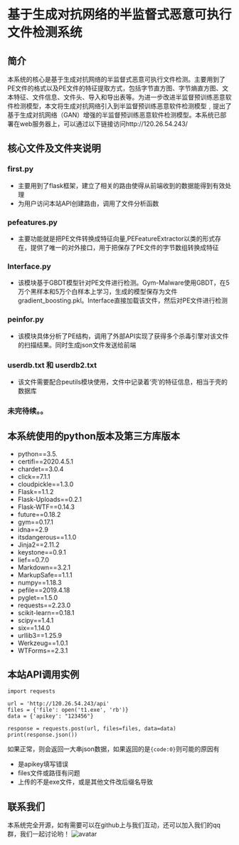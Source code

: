 # 基于生成对抗网络的半监督式恶意可执行文件检测系统

## 简介
本系统的核心是基于生成对抗网络的半监督式恶意可执行文件检测。主要用到了PE文件的格式以及PE文件的特征提取方式，包括字节直方图、字节熵直方图、文本特征、文件信息、文件头、导入和导出表等。为进一步改进半监督预训练恶意软件检测模型，本文将生成对抗网络引入到半监督预训练恶意软件检测模型﹐提出了基于生成对抗网络（GAN）增强的半监督预训练恶意软件检测模型。本系统已部署在web服务器上，可以通过以下链接访问http://120.26.54.243/

## 核心文件及文件夹说明
### first.py
* 主要用到了flask框架，建立了相关的路由使得从前端收到的数据能得到有效处理
* 为用户访问本站API创建路由，调用了文件分析函数
### pefeatures.py
* 主要功能就是把PE文件转换成特征向量,PEFeatureExtractor以类的形式存在，提供了唯一的对外接口，用于把保存了PE文件的字节数组转换成特征
### Interface.py
* 该模块基于GBDT模型针对PE文件进行检测。Gym-Malware使用GBDT，在5万个黑样本和5万个白样本上学习，生成的模型保存为文件gradient_boosting.pkl。Interface直接加载该文件，然后对PE文件进行检测
### peinfor.py
* 该模块具体分析了PE结构，调用了外部API实现了获得多个杀毒引擎对该文件的扫描结果。同时生成json文件发送给前端
### userdb.txt 和 userdb2.txt
* 该文件需要配合peutils模块使用，文件中记录着‘壳’的特征信息，相当于壳的数据库
### 未完待续。。
## 本系统使用的python版本及第三方库版本
* python==3.5.
* certifi==2020.4.5.1
* chardet==3.0.4
* click==7.1.1
* cloudpickle==1.3.0
* Flask==1.1.2
* Flask-Uploads==0.2.1
* Flask-WTF==0.14.3
* future==0.18.2
* gym==0.17.1
* idna==2.9
* itsdangerous==1.1.0
* Jinja2==2.11.2
* keystone==0.9.1
* lief==0.7.0
* Markdown==3.2.1
* MarkupSafe==1.1.1
* numpy==1.18.3
* pefile==2019.4.18
* pyglet==1.5.0
* requests==2.23.0
* scikit-learn==0.18.1
* scipy==1.4.1
* six==1.14.0
* urllib3==1.25.9
* Werkzeug==1.0.1
* WTForms==2.3.1

## 本站API调用实例
    import requests

    url = 'http://120.26.54.243/api'
    files = {'file': open('t1.exe', 'rb')}
    data = {'apikey': "123456"}

    response = requests.post(url, files=files, data=data)
    print(response.json())
如果正常，则会返回一大串json数据，如果返回的是`{code:0}`则可能的原因有
* 是apikey填写错误
* files文件或路径有问题
* 上传的不是exe文件，或是其他文件改后缀名导致
## 联系我们
本系统完全开源，如有需要可以在github上与我们互动，还可以加入我们的qq群，我们一起讨论哟！
![avatar](https://github.com/dongchendong/malware/blob/master/%E8%81%94%E7%B3%BB%E6%88%91%E4%BB%AC2.jpg)
